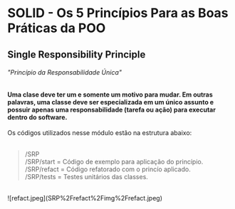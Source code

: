 # SOLID - Os 5 Princípios Para as Boas Práticas da POO


## Single Responsibility Principle
###### "Princípio da Responsabilidade Única"

#### Uma clase deve ter um e somente um motivo para mudar. Em outras palavras, uma classe deve ser especializada em um único assunto e possuir apenas uma responsabilidade (tarefa ou ação) para executar dentro do software.
Os códigos utilizados nesse módulo estão na estrutura abaixo:  
<br>
> /SRP  
> /SRP/start  = Código de exemplo para aplicação do princípio.  
> /SRP/refact = Código refatorado com o princío aplicado.  
> /SRP/tests  = Testes unitários das classes.

<br>
![refact.jpeg](SRP%2Frefact%2Fimg%2Frefact.jpeg)